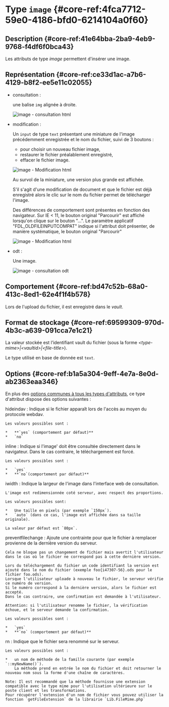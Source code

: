 # Type `image` {#core-ref:4fca7712-59e0-4186-bfd0-6214104a0f60}

## Description {#core-ref:41e64bba-2ba9-4eb9-9768-f4df6f0bca43}

Les attributs de type *image* permettent d'insérer une image.

## Représentation {#core-ref:ce33d1ac-a7b6-4129-b8f2-ee5e11c02055}

*   consultation :
    
    une balise `img` alignée à droite.
    
    ![ image - consultation html ](famille/attributs/image-consultation.png "image - Consultation html")

*   modification :
    
    Un `input` de type `text` présentant une miniature de l'image précédemment
         enregistrée et le nom du fichier, suivi de 3 boutons :
    
    *   pour choisir un nouveau fichier image,
    *   restaurer le fichier préalablement enregistré, 
    *   effacer le fichier image.
    
    ![ image - Modification html ](famille/attributs/image-modification.png "image - Modification html")
    
    Au survol de la miniature, une version plus grande est affichée.
    
    S'il s'agit d'une modification de document et que le fichier est déjà 
    enregistré alors le clic sur le nom du fichier permet de télécharger l'image.
    
    Des différences de comportement sont présentes en fonction des navigateur.
    Sur IE < 11, le bouton original "Parcourir" est affiché lorsqu'on clique sur le bouton "...".
    Le paramètre applicatif "FDL_OLDFILEINPUTCOMPAT" indique si l'attribut doit présenter,
    de manière systématique, le bouton original "Parcourir"
    
    ![ image - Modification html ](famille/attributs/image-old-modification.png "image - Compatibilité Modification html")

*   odt :
    
    Une image.
    
    ![ image - consultation odt ](famille/attributs/image-odt.png "image - Consultation odt")

## Comportement {#core-ref:bd47c52b-68a0-413c-8ed1-62e4f1f4b578}

Lors de l'upload du fichier, il est enregistré dans le *vault*.

## Format de stockage {#core-ref:69599309-970d-4b3c-a639-091cca7e1c21}

La valeur stockée est l’identifiant vault du fichier 
(sous la forme *&lt;type-mime&gt;|&lt;vaultid&gt;|&lt;file-title&gt;*).

Le type utilisé en base de donnée est `text`. 

## Options {#core-ref:b1a5a304-9eff-4e7a-8e0d-ab2363eaa346}

En plus des [options communes à tous les types d'attributs](#core-ref:16e19c90-3233-11e2-a58f-6b135c3a2496), ce type d'attribut dispose des options suivantes :

hideindav
:   Indique si le fichier apparaît lors de l'accès au moyen du protocole webdav.
    
    Les valeurs possibles sont :
    
    *   **`yes` (comportement par défaut)**
    *   `no`

inline
:   Indique si l'image' doit être consultée directement dans le navigateur.
    Dans le cas contraire, le téléchargement est forcé.
    
    Les valeurs possibles sont :
    
    *   `yes`
    *   **`no`(comportement par défaut)**

iwidth
:   Indique la largeur de l'image dans l'interface web de consultation.
    
    L'image est redimensionnée coté serveur, avec respect des proportions.
    
    Les valeurs possibles sont:
    
    *   Une taille en pixels (par exemple `150px`).
    *   `auto` (dans ce cas, l'image est affichée dans sa taille originale).
    
    La valeur par défaut est `80px`.

preventfilechange
:   Ajoute une contrainte pour que le fichier à remplacer provienne de la dernière version du serveur.
    
    Cela ne bloque pas un changement de fichier mais avertit l'utilisateur dans le cas où le fichier ne correspond pas à cette dernière version.
    
    Lors du téléchargement du fichier un code identifiant la version est ajouté dans le nom du fichier (exemple foo{i47307-56}.ods pour le fichier foo.ods).
    Lorsque l'utilisateur uploade à nouveau le fichier, le serveur vérifie ce numéro de version.
    Si le numéro correspond à la dernière version, alors le fichier est accepté.
    Dans le cas contraire, une confirmation est demandée à l'utilisateur.
    
    Attention: si l'utilisateur renomme le fichier, la vérification échoue, et le serveur demande la confirmation.
    
    Les valeurs possibles sont :
    
    *   `yes`
    *   **`no` (comportement par défaut)**

rn
:   Indique que le fichier sera renommé sur le serveur.
    
    Les valeurs possibles sont :
    
    *   un nom de méthode de la famille courante (par exemple `::myNewName()`).
        La méthode prend en entrée le nom du fichier et doit retourner le nouveau nom sous la forme d'une chaîne de caractères.
    
    Note: Il est recommandé que la méthode fournisse une extension compatible avec le type mime pour l'utilisation ultérieure sur le poste client et les transformations.
    Pour récupérer l'extension d'un nom de fichier vous pouvez utiliser la fonction `getFileExtension` de la librairie `Lib.FileMime.php`



<!-- links -->
[MDN_css_color_value]: https://developer.mozilla.org/en-US/docs/CSS/color_value "description du type css color sur MDN"
[MDN_css_length_value]: https://developer.mozilla.org/en-US/docs/CSS/length "description du type css length sur MDN"
[PHP_money_format]: http://php.net/manual/fr/function.money-format.php "documentation de money_format sur php.net"
[PHP_is_numeric]: php.net/manual/function.is-numeric.php "documentation sur php.net"
[CKEDITOR_home]: http://ckeditor.com/ "Site officiel de CKEditor"
[CKEDITOR_option]: http://docs.cksource.com/ckeditor_api/symbols/CKEDITOR.config.html "options de CKEDITOR"
[SORTTABLEJS_home]: http://www.kryogenix.org/code/browser/sorttable/ "site officiel de sorttable.js"
[JSCOLOR_home]: http://jscolor.com/ "site officiel de JSColor"
[JSCALENDAR_HOME]: http://www.dynarch.com/projects/calendar/old/ "site officiel de JSCalendar"
[odt_restrictions]: #core-ref:3742b35d-ddc0-440e-a0aa-08ea2faf0e46